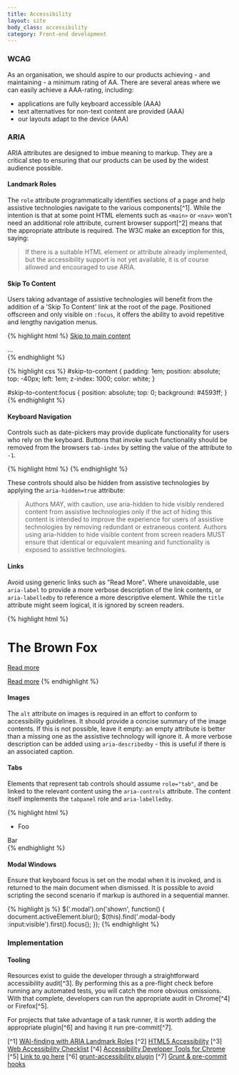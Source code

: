 ```yaml
---
title: Accessibility
layout: site
body_class: accessibility
category: Front-end development
---
```


### WCAG
As an organisation, we should aspire to our products achieving - and maintaining - a minimum rating of AA. There are several areas where we can easily achieve a AAA-rating, including:

- applications are fully keyboard accessible (AAA)
- text alternatives for non-text content are provided (AAA)
- our layouts adapt to the device (AAA)

### ARIA
ARIA attributes are designed to imbue meaning to markup. They are a critical step to ensuring that our products can be used by the widest audience possible.

#### Landmark Roles
The `role` attribute programmatically identifies sections of a page and help assistive technologies navigate to the various components[^1]. While the intention is that at some point HTML elements such as `<main>` or `<nav>` won't need an additional role attribute, current browser support[^2] means that the appropriate attribute is required. The  W3C make an exception for this, saying:

> If there is a suitable HTML element or attribute already implemented, but the accessibility support is not yet available, it is of course allowed and encouraged to use ARIA.

#### Skip To Content
Users taking advantage of assistive technologies will benefit from the addition of a 'Skip To Content' link at the root of the page. Positioned offscreen and only visible on `:focus`, it offers the ability to avoid repetitive and lengthy navigation menus.

{% highlight html %}
<a id="skip-to-content" href="#content">Skip to main content</a>
<main id="content" role="main" tabindex="0">...</main>
{% endhighlight %}

{% highlight css %}
#skip-to-content {
  padding: 1em;
  position: absolute;
  top: -40px;
  left: 1em;
  z-index: 1000;
  color: white;
}

#skip-to-content:focus {
  position: absolute;
  top: 0;
  background: #4593ff;
}
{% endhighlight %}

#### Keyboard Navigation
Controls such as date-pickers may provide duplicate functionality for users who rely on the keyboard. Buttons that invoke such functionality should be removed from the browsers `tab-index` by setting the value of the attribute to `-1`.

{% highlight html %}
<a class="btn btn-datepicker" tabindex="-1" aria-hidden="true"><i class="icon icon-calendar"></i></a>
{% endhighlight %}

These controls should also be hidden from assistive technologies by applying the `aria-hidden=true` attribute:

> Authors MAY, with caution, use aria-hidden to hide visibly rendered content from assistive technologies only if the act of hiding this content is intended to improve the experience for users of assistive technologies by removing redundant or extraneous content. Authors using aria-hidden to hide visible content from screen readers MUST ensure that identical or equivalent meaning and functionality is exposed to assistive technologies.


#### Links
Avoid using generic links such as "Read More". Where unavoidable, use `aria-label` to provide a more verbose description of the link contents, or `aria-labelledby` to reference a more descriptive element. While the `title` attribute might seem logical, it is ignored by screen readers.

{% highlight html %}
<h1 id="brown-fox-title">The Brown Fox</h1>

<!-- Screen reader announces: "Link; Article about the brown fox" -->
<a href="#" aria-label="Article about the brown fox">Read more</a>

<!-- Screen reader announces: "Link; The Brown Fox" -->
<a href="#" aria-labelledby="brown-fox-title">Read more</a>
{% endhighlight %}


#### Images
The `alt` attribute on images is required in an effort to conform to accessibility guidelines. It should provide a concise summary of the image contents. If this is not possible, leave it empty: an empty attribute is better than a missing one as the assistive technology will ignore it. A more verbose description can be added using `aria-describedby` - this is useful if there is an associated caption.

#### Tabs
Elements that represent tab controls should assume `role="tab"`, and be linked to the relevant content using the `aria-controls` attribute. The content itself implements the `tabpanel` role and `aria-labelledby`.

{% highlight html %}
<ul class="nav-tabs">
  <li id="foo" role="tab" aria-controls="bar">Foo</li>
</ul>
<div id="bar" role="tabpanel" aria-labelledby="foo">Bar</div>
{% endhighlight %}

#### Modal Windows
Ensure that keyboard focus is set on the modal when it is invoked, and is returned to the main document when dismissed. It is possible to avoid scripting the second scenario if markup is authored in a sequential manner.

{% highlight js %}
$('.modal').on('shown', function() {
  document.activeElement.blur();
  $(this).find('.modal-body :input:visible').first().focus();
});
{% endhighlight %}

### Implementation

#### Tooling

Resources exist to guide the developer through a straightforward accessibility audit[^3]. By performing this as a pre-flight check before running any automated tests, you will catch the more obvious omissions. With that complete, developers can run the appropriate audit in Chrome[^4] or Firefox[^5].

For projects that take advantage of a task runner, it is worth adding the appropriate plugin[^6] and having it run pre-commit[^7].

[^1] [WAI-finding with ARIA Landmark Roles](http://alistapart.com/column/wai-finding-with-aria-landmark-roles)
[^2] [HTML5 Accessibility](http://www.html5accessibility.com/)
[^3] [Web Accessibility Checklist](http://a11yproject.com/checklist.html)
[^4] [Accessibility Developer Tools for Chrome](https://chrome.google.com/webstore/detail/accessibility-developer-t/fpkknkljclfencbdbgkenhalefipecmb?hl=en-US)
[^5] [Link to go here]()
[^6] [grunt-accessibility plugin](https://github.com/yargalot/grunt-accessibility)
[^7] [Grunt & pre-commit hooks](https://juhq.wordpress.com/2013/01/28/git-hooks-pre-commit-grunt/)
